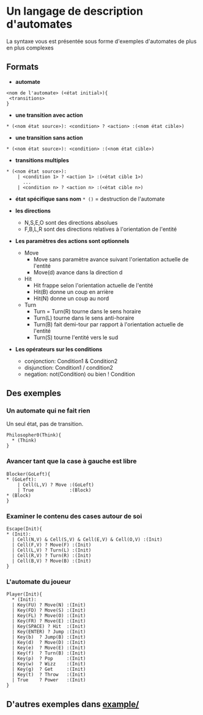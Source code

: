 # Un langage de description d'automates

La syntaxe vous est présentée sous forme d'exemples d'automates de plus en plus complexes
  
## Formats

* **automate**
```ascii
<nom de l'automate> (<état initial>){ 
 <transitions>
}
```

* **une transition avec action** 
```
* (<nom état source>): <condition> ? <action> :(<nom état cible>)
```

* **une transition sans action** 
```
* (<nom état source>): <condition> :(<nom état cible>)
```

* **transitions multiples**
```
* (<nom état source>):
    | <condition 1> ? <action 1> :(<état cible 1>)
      ...
    | <condition n> ? <action n> :(<état cible n>)
```
* **état spécifique sans nom** `* ()` = destruction de l'automate

* **les directions**
  - N,S,E,O sont des directions absolues
  - F,B,L,R sont des directions relatives à l'orientation de l'entité

* **Les paramètres des actions sont optionnels**
  + Move
    - Move sans paramètre avance suivant l'orientation actuelle de l'entité
    - Move(d) avance dans la direction d
  + Hit
    - Hit frappe selon l'orientation actuelle de l'entité
    - Hit(B) donne un coup en arrière
    - Hit(N) donne un coup au nord
  + Turn
    - Turn = Turn(R) tourne dans le sens horaire
    - Turn(L) tourne dans le sens anti-horaire
    - Turn(B) fait demi-tour par rapport à l'orientation actuelle de l'entité
    - Turn(S) tourne l'entité vers le sud
  
* **Les opérateurs sur les conditions**
  - conjonction: Condition1 & Condition2
  - disjunction: Condition1 / condition2
  - negation: not(Condition) ou bien ! Condition

## Des exemples

### Un automate qui ne fait rien
Un seul état, pas de transition.

```ascii
Philosopher0(Think){
  * (Think)
}
```

### Avancer tant que la case à gauche est libre
```ascii
Blocker(GoLeft){
* (GoLeft):
    | Cell(L,V) ? Move :(GoLeft)
    | True             :(Block)
* (Block)
}
```

### Examiner le contenu des cases autour de soi

```ascii
Escape(Init){
* (Init):
  | Cell(N,V) & Cell(S,V) & Cell(E,V) & Cell(O,V) :(Init)
  | Cell(F,V) ? Move(F) :(Init)
  | Cell(L,V) ? Turn(L) :(Init)
  | Cell(R,V) ? Turn(R) :(Init)
  | Cell(B,V) ? Move(B) :(Init)
}
```

### L'automate du joueur

```
Player(Init){
  * (Init):
  | Key(FU) ? Move(N) :(Init)
  | Key(FD) ? Move(S) :(Init)
  | Key(FL) ? Move(O) :(Init)
  | Key(FR) ? Move(E) :(Init)
  | Key(SPACE) ? Hit  :(Init)
  | Key(ENTER) ? Jump :(Init)
  | Key(b)  ? Jump(B) :(Init)
  | Key(d)  ? Move(D) :(Init)
  | Key(e)  ? Move(E) :(Init)
  | Key(f)  ? Turn(B) :(Init)
  | Key(p)  ? Pop     :(Init)
  | Key(w)  ? Wizz    :(Init)
  | Key(g)  ? Get     :(Init)
  | Key(t)  ? Throw   :(Init)
  | True    ? Power   :(Init)
}
```

## D'autres exemples dans [example/](example/)

